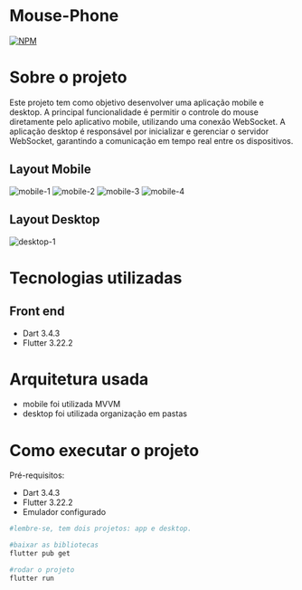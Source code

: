 ﻿# Mouse-Phone
[![NPM](https://img.shields.io/npm/l/react)](https://github.com/alexsanderkafka/Mouse-Phone/blob/main/LICENSE) 

# Sobre o projeto
Este projeto tem como objetivo desenvolver uma aplicação mobile e desktop. A principal funcionalidade é permitir o controle do mouse diretamente pelo aplicativo mobile, utilizando uma conexão WebSocket. A aplicação desktop é responsável por inicializar e gerenciar o servidor WebSocket, garantindo a comunicação em tempo real entre os dispositivos.

## Layout Mobile
![mobile-1](https://github.com/alexsanderkafka/Mouse-Phone/blob/main/images/app-1.jpeg)
![mobile-2](https://github.com/alexsanderkafka/Mouse-Phone/blob/main/images/app-2.jpeg)
![mobile-3](https://github.com/alexsanderkafka/Mouse-Phone/blob/main/images/app-3.jpeg)
![mobile-4](https://github.com/alexsanderkafka/Mouse-Phone/blob/main/images/app-4.jpeg)

## Layout Desktop
![desktop-1](https://github.com/alexsanderkafka/Mouse-Phone/blob/main/images/desktop-1.png)


# Tecnologias utilizadas

## Front end
- Dart 3.4.3
- Flutter 3.22.2

# Arquitetura usada
- mobile foi utilizada MVVM
- desktop foi utilizada organização em pastas

# Como executar o projeto
Pré-requisitos: 
- Dart 3.4.3
- Flutter 3.22.2
- Emulador configurado

```bash
#lembre-se, tem dois projetos: app e desktop.

#baixar as bibliotecas
flutter pub get

#rodar o projeto
flutter run
```


